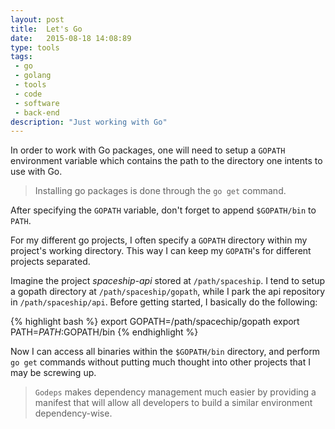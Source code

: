 ```yaml
---
layout: post
title:  Let's Go
date:   2015-08-18 14:08:89
type: tools
tags:
 - go
 - golang
 - tools
 - code
 - software
 - back-end
description: "Just working with Go"
---
```

In order to work with Go packages, one will need to setup a `GOPATH` 
environment variable which contains the path to the directory one intents to 
use with Go.

> Installing go packages is done through the `go get` command.

After specifying the `GOPATH` variable, don't forget to append `$GOPATH/bin`
to `PATH`.

For my different go projects, I often specify a `GOPATH` directory within my 
project's working directory. This way I can keep my `GOPATH`'s for different
projects separated.

Imagine the project _spaceship-api_ stored at `/path/spaceship`.
I tend to setup a gopath directory at `/path/spaceship/gopath`, while I park
the api repository in `/path/spaceship/api`. Before getting started, I 
basically do the following:

{% highlight bash %}
export GOPATH=/path/spacechip/gopath
export PATH=$PATH:$GOPATH/bin
{% endhighlight %}

Now I can access all binaries within the `$GOPATH/bin` directory, and perform
`go get` commands without putting much thought into other projects that I may 
be screwing up.

> `Godeps` makes dependency management much easier by providing a manifest that
will allow all developers to build a similar environment dependency-wise.

[gopath]: http://golang.org/cmd/go/#hdr-GOPATH_environment_variable
[godeps]: https://github.com/tools/godep
